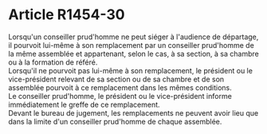 # Article R1454-30

  
Lorsqu'un conseiller prud'homme ne peut siéger à l'audience de départage, il pourvoit lui-même à son remplacement par un conseiller prud'homme de la même assemblée et appartenant, selon le cas, à sa section, à sa chambre ou à la formation de référé.   
Lorsqu'il ne pourvoit pas lui-même à son remplacement, le président ou le vice-président relevant de sa section ou de sa chambre et de son assemblée pourvoit à ce remplacement dans les mêmes conditions.   
Le conseiller prud'homme, le président ou le vice-président informe immédiatement le greffe de ce remplacement.   
Devant le bureau de jugement, les remplacements ne peuvent avoir lieu que dans la limite d'un conseiller prud'homme de chaque assemblée.